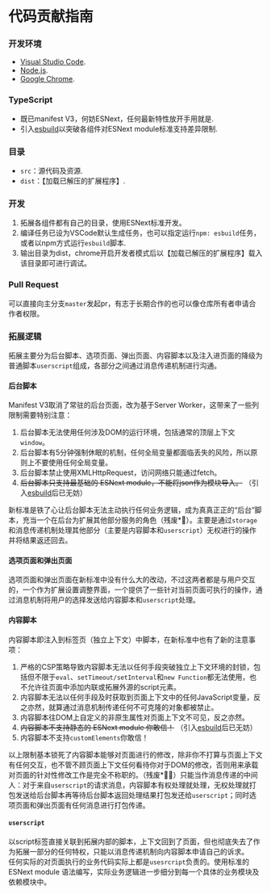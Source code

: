 # 代码贡献指南
### 开发环境
- [Visual Studio Code](https://code.visualstudio.com/).
- [Node.js](https://nodejs.org/).
- [Google Chrome](https://www.google.com/chrome/).

### TypeScript
- 既已manifest V3，何妨ESNext，任何最新特性放开手用就是.
- 引入[esbuild](https://esbuild.github.io/)以突破各组件对ESNext module标准支持差异限制.

### 目录
- `src`：源代码及资源.
- `dist`：【加载已解压的扩展程序】.

### 开发
1. 拓展各组件都有自己的目录，使用ESNext标准开发。
2. 编译任务已设为VSCode默认生成任务，也可以指定运行`npm: esbuild`任务，或者以npm方式运行`esbuild`脚本.
3. 输出目录为dist，chrome开启开发者模式后以【加载已解压的扩展程序】载入该目录即可进行调试。

### Pull Request
可以直接向主分支`master`发起pr，有志于长期合作的也可以像仓库所有者申请合作者权限。

### 拓展逻辑
拓展主要分为后台脚本、选项页面、弹出页面、内容脚本以及注入进页面的降级为普通脚本`userscript`组成，各部分之间通过消息传递机制进行沟通。
#### 后台脚本
Manifest V3取消了常驻的后台页面，改为基于Server Worker，这带来了一些列限制需要特别注意：
   1. 后台脚本无法使用任何涉及DOM的运行环境，包括通常的顶层上下文`window`。
   2. 后台脚本有5分钟强制休眠的机制，任何全局变量都面临丢失的风险，所以原则上不要使用任何全局变量。
   3. 后台脚本禁止使用XMLHttpRequest，访问网络只能通过fetch。
   4. ~~后台脚本只支持最基础的 ESNext module，不能将json作为模块导入。~~ （引入[esbuild](https://esbuild.github.io)后已无妨）

新标准是铁了心让后台脚本无法主动执行任何业务逻辑，成为真真正正的“后台”脚本，充当一个在后台为扩展其他部分服务的角色（残废*🤣）。主要是通过`storage`和消息传递机制处理其他部分（主要是内容脚本和`userscript`）无权进行的操作并将结果返还回去。
#### 选项页面和弹出页面
选项页面和弹出页面在新标准中没有什么大的改动，不过这两者都是与用户交互的，一个作为扩展设置调整界面，一个提供了一些针对当前页面可执行的操作，通过消息机制将用户的选择发送给内容脚本和`userscript`处理。
#### 内容脚本
内容脚本即注入到标签页（独立上下文）中脚本，在新标准中也有了新的注意事项：
   1. 严格的CSP策略导致内容脚本无法以任何手段突破独立上下文环境的封锁，包括但不限于`eval`、`setTimeout/setInterval`和`new Function`都无法使用，也不允许往页面中添加内联或拓展外源的script元素。
   2. 内容脚本无法以任何手段及时获取到页面上下文中的任何JavaScript变量，反之亦然，就算通过消息机制传递任何不可克隆的对象都被禁止。
   3. 内容脚本往DOM上自定义的非原生属性对页面上下文不可见，反之亦然。
   4. ~~内容脚本不支持静态的 ESNext module 你敢信！~~ （引入[esbuild](https://esbuild.github.io)后已无妨）
   5. 内容脚本不支持`customElements`你敢信！

以上限制基本锁死了内容脚本能够对页面进行的修改，除非你不打算与页面上下文有任何交互，也不管不顾页面上下文任何看待你对于DOM的修改，否则用来承载对页面的针对性修改工作是完全不称职的。（残废*🤣🤣）只能当作消息传递的中间人：对于来自`userscript`的请求消息，内容脚本有权处理就处理，无权处理就打包发送给后台脚本再等待后台脚本返回处理结果打包发还给`userscript`；同时选项页面和弹出页面有任何消息进行打包传递。
#### `userscript`
以script标签直接关联到拓展内部的脚本，上下文回到了页面，但也彻底失去了作为拓展一部分的任何特权，只能以消息传递机制向内容脚本申请自己的诉求。  
任何实际的对页面执行的业务代码实际上都是`usesrcript`负责的。使用标准的 ESNext module 语法编写，实际业务逻辑进一步细分到每一个具体的业务模块及依赖模块中。
